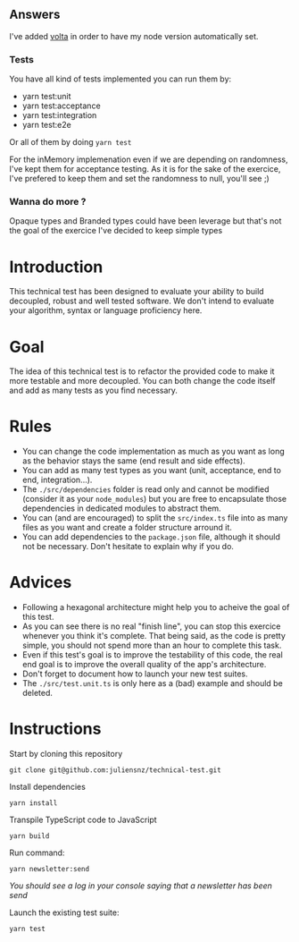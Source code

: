 ## Answers

I've added [volta](https://volta.sh/) in order to have my node version automatically set.
### Tests

You have all kind of tests implemented you can run them by:
- yarn test:unit
- yarn test:acceptance
- yarn test:integration
- yarn test:e2e

Or all of them by doing `yarn test`

For the inMemory implemenation even if we are depending on randomness, I've kept them for acceptance testing. As it is for the sake of the exercice, I've prefered to keep them and set the randomness to null, you'll see ;)

### Wanna do more ?

Opaque types and Branded types could have been leverage but that's not the goal of the exercice
I've decided to keep simple types

# Introduction

This technical test has been designed to evaluate your ability to build decoupled, robust and well tested software. We don't intend to evaluate your algorithm, syntax or language proficiency here.

# Goal

The idea of this technical test is to refactor the provided code to make it more testable and more decoupled. You can both change the code itself and add as many tests as you find necessary.

# Rules

- You can change the code implementation as much as you want as long as the behavior stays the same (end result and side effects).
- You can add as many test types as you want (unit, acceptance, end to end, integration...).
- The `./src/dependencies` folder is read only and cannot be modified (consider it as your `node_modules`) but you are free to encapsulate those dependencies in dedicated modules to abstract them.
- You can (and are encouraged) to split the `src/index.ts` file into as many files as you want and create a folder structure arround it.
- You can add dependencies to the `package.json` file, although it should not be necessary. Don't hesitate to explain why if you do.

# Advices

- Following a hexagonal architecture might help you to acheive the goal of this test.
- As you can see there is no real "finish line", you can stop this exercice whenever you think it's complete. That being said, as the code is pretty simple, you should not spend more than an hour to complete this task.
- Even if this test's goal is to improve the testability of this code, the real end goal is to improve the overall quality of the app's architecture.
- Don't forget to document how to launch your new test suites.
- The `./src/test.unit.ts` is only here as a (bad) example and should be deleted.

# Instructions

Start by cloning this repository

    git clone git@github.com:juliensnz/technical-test.git

Install dependencies

    yarn install

Transpile TypeScript code to JavaScript

    yarn build

Run command:

    yarn newsletter:send

_You should see a log in your console saying that a newsletter has been send_

Launch the existing test suite:

    yarn test
